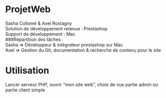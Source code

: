 # ProjetWeb
Sasha Collomé & Axel Rostagny  
Solution de développement retenue : Prestashop  
Support de développement : Mac  
###Répartition des tâches :    
Sasha => Développeur & intégrateur prestashop sur Mac  
Axel => Gestion du Git, documentation & recherche de contenu pour le site  

# Utilisation
Lancer serveur PHP, ouvrir "mon site web", choix de vue partie admin ou partie client simple
